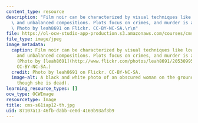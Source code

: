 ```yaml
---
content_type: resource
description: "Film noir can be characterized by visual techniques like low-key lighting\
  \ and unbalanced compositions. Plots focus on crimes, and murder is a common element.\
  \ Photo by leah8691 on Flickr. CC-BY-NC-SA.\r\n"
file: https://ol-ocw-studio-app-production.s3.amazonaws.com/courses/cms-s61-special-subject-the-rise-of-film-noir-january-iap-2012/87107a1346fbdabbce0d4169b93af3b9_cms-s61iap12-th.jpg
file_type: image/jpeg
image_metadata:
  caption: Film noir can be characterized by visual techniques like low-key lighting
    and unbalanced compositions. Plots focus on crimes, and murder is a common element.
    (Photo by [leah8691](http://www.flickr.com/photos/leah8691/2053099576) on Flickr.
    CC-BY-NC-SA.)
  credit: Photo by leah8691 on Flickr. CC-BY-NC-SA.
  image-alt: A black and white photo of an obscured woman on the ground (looking as
    though she is dead).
learning_resource_types: []
ocw_type: OCWImage
resourcetype: Image
title: cms-s61iap12-th.jpg
uid: 87107a13-46fb-dabb-ce0d-4169b93af3b9
---
```

